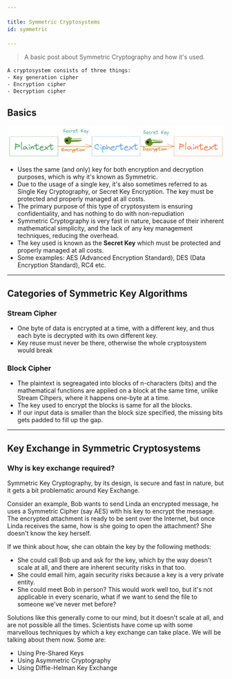 ```yaml
---

title: Symmetric Cryptosystems
id: symmetric

---
```

> A basic post about Symmetric Cryptography and how it's used.

```
A cryptosystem consists of three things:
- Key generation cipher
- Encryption cipher
- Decryption cipher
```

## Basics

![Symmetric Cryptography](/img/docs/crypto/cryptosystems/symmetric.png)

- Uses the same (and only) key for both encryption and decryption purposes, which is why it's known as Symmetric.
- Due to the usage of a single key, it's also sometimes referred to as Single Key Cryptography, or Secret Key Encryption. The key must be protected and properly managed at all costs.
- The primary purpose of this type of cryptosystem is ensuring confidentiality, and has nothing to do with non-repudiation
- Symmetric Cryptography is very fast in nature, because of their inherent mathematical simplicity, and the lack of any key management techniques, reducing the overhead.
- The key used is known as the **Secret Key** which must be protected and properly managed at all costs.
- Some examples: AES (Advanced Encryption Standard), DES (Data Encryption Standard), RC4 etc.

---

## Categories of Symmetric Key Algorithms

### Stream Cipher

- One byte of data is encrypted at a time, with a different key, and thus each byte is decrypted with its own different key.
- Key reuse must never be there, otherwise the whole cryptosystem would break

### Block Cipher

- The plaintext is segreagated into blocks of n-characters (bits) and the mathematical functions are applied on a block at the same time, unlike Stream Cihpers, where it happens one-byte at a time.
- The key used to encrypt the blocks is same for all the blocks.
- If our input data is smaller than the block size specified, the missing bits gets padded to fill up the gap.

---

## Key Exchange in Symmetric Cryptosystems

### Why is key exchange required?

Symmetric Key Cryptography, by its design, is secure and fast in nature, but it gets a bit problematic around Key Exchange.

Consider an example, Bob wants to send Linda an encrypted message, he uses a Symmetric Cipher (say AES) with his key to encrypt the message. The encrypted attachment is ready to be sent over the Internet, but once Linda receives the same, how is she going to open the attachment? She doesn't know the key herself. 

If we think about how, she can obtain the key by the following methods:
- She could call Bob up and ask for the key, which by the way doesn't scale at all, and there are inherent security risks in that too.
- She could email him, again security risks because a key is a very private entity.
- She could meet Bob in person? This would work well too, but it's not applicable in every scenario, what if we want to send the file to someone we've never met before?

Solutions like this generally come to our mind, but it doesn't scale at all, and are not possible all the times. Scientists have come up with some marvellous techniques by which a key exchange can take place. We will be talking about them now. Some are:
- Using Pre-Shared Keys 
- Using Asymmetric Cryptography
- Using Diffie-Helman Key Exchange
